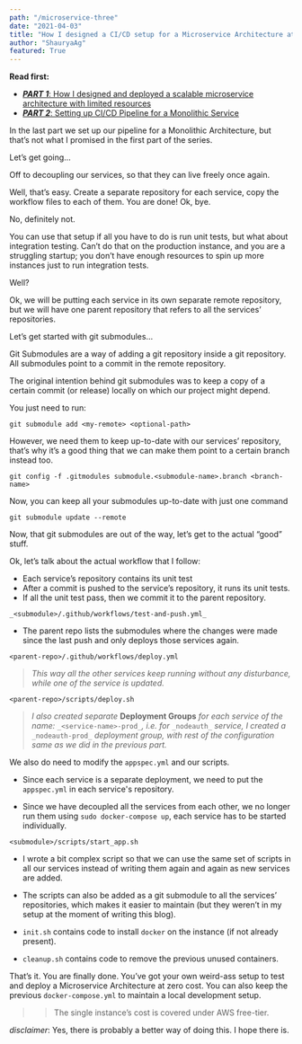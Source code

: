 ```yaml
---
path: "/microservice-three"
date: "2021-04-03"
title: "How I designed a CI/CD setup for a Microservice Architecture at zero cost"
author: "ShauryaAg"
featured: True
---
```


**Read first:**

- [**_PART 1_**: How I designed and deployed a scalable microservice architecture with limited resources](https://shauryaag.medium.com/how-i-designed-and-deployed-a-scalable-microservice-architecture-with-limited-resources-c326d8ab4282)
- [**_PART 2_**: Setting up CI/CD Pipeline for a Monolithic Service](https://shauryaag.medium.com/setting-up-ci-cd-pipeline-for-a-monolithic-service-fe2cd7b009f5)

In the last part we set up our pipeline for a Monolithic Architecture, but that’s not what I promised in the first part of the series.

Let’s get going…

Off to decoupling our services, so that they can live freely once again.

Well, that’s easy. Create a separate repository for each service, copy the workflow files to each of them. You are done! Ok, bye.

No, definitely not.

You can use that setup if all you have to do is run unit tests, but what about integration testing. Can’t do that on the production instance, and you are a struggling startup; you don’t have enough resources to spin up more instances just to run integration tests.

Well?

Ok, we will be putting each service in its own separate remote repository, but we will have one parent repository that refers to all the services’ repositories.

Let’s get started with git submodules…

Git Submodules are a way of adding a git repository inside a git repository. All submodules point to a commit in the remote repository.

The original intention behind git submodules was to keep a copy of a certain commit (or release) locally on which our project might depend.

You just need to run:

```
git submodule add <my-remote> <optional-path>
```

However, we need them to keep up-to-date with our services’ repository, that’s why it’s a good thing that we can make them point to a certain branch instead too.

```
git config -f .gitmodules submodule.<submodule-name>.branch <branch-name>
```

Now, you can keep all your submodules up-to-date with just one command

```
git submodule update --remote
```

Now, that git submodules are out of the way, let’s get to the actual “good” stuff.

Ok, let’s talk about the actual workflow that I follow:

- Each service’s repository contains its unit test
- After a commit is pushed to the service’s repository, it runs its unit tests.
- If all the unit test pass, then we commit it to the parent repository.

`_<submodule>/.github/workflows/test-and-push.yml_`

- The parent repo lists the submodules where the changes were made since the last push and only deploys those services again.

`<parent-repo>/.github/workflows/deploy.yml`

> _This way all the other services keep running without any disturbance, while one of the service is updated._

`<parent-repo>/scripts/deploy.sh`

> _I also created separate_ **Deployment Groups** _for each service of the name:_ `_<service-name>-prod_`_, i.e. for_ `_nodeauth_` _service, I created a_ `_nodeauth-prod_` _deployment group, with rest of the configuration same as we did in the previous part._

We also do need to modify the `appspec.yml` and our scripts.

- Since each service is a separate deployment, we need to put the `appspec.yml` in each service's repository.

- Since we have decoupled all the services from each other, we no longer run them using `sudo docker-compose up`, each service has to be started individually.

`<submodule>/scripts/start_app.sh`

- I wrote a bit complex script so that we can use the same set of scripts in all our services instead of writing them again and again as new services are added.
- The scripts can also be added as a git submodule to all the services’ repositories, which makes it easier to maintain (but they weren’t in my setup at the moment of writing this blog).

- `init.sh` contains code to install `docker` on the instance (if not already present).
- `cleanup.sh` contains code to remove the previous unused containers.

That’s it. You are finally done. You’ve got your own weird-ass setup to test and deploy a Microservice Architecture at zero cost. You can also keep the previous `docker-compose.yml` to maintain a local development setup.

> > The single instance’s cost is covered under AWS free-tier.

_disclaimer_: Yes, there is probably a better way of doing this. I hope there is.
